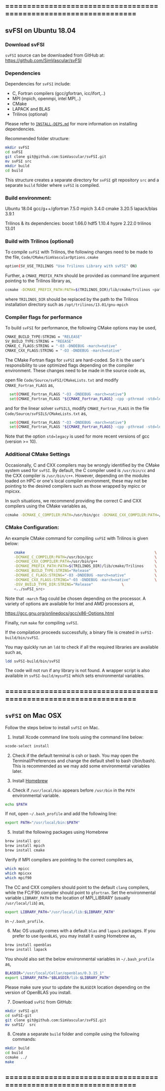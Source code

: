## =================================================================
## svFSI on Ubuntu 18.04

### Download svFSI

`svFSI` source can be downloaded from GitHub at:
https://github.com/SimVascular/svFSI

### Dependencies
Dependencies for `svFSI` include:

- C, Fortran compilers (gcc/gfortran, icc/ifort,..)
- MPI (mpich, openmpi, intel MPI,..)
- CMake
- LAPACK and BLAS
- Trilinos (optional)

Please refer to [`INSTALL-DEPS.md`](./INSTALL-DEPS.md) for more information on installing dependencies.

Recommended folder structure:

```bash
mkdir svFSI
cd svFSI
git clone git@github.com:SimVascular/svFSI.git
mv svFSI src
mkdir build
cd build
```

This structure creates a separate directory for `svFSI` git repository `src` and a separate `build` folder where `svFSI` is compiled.

### Build environment:

Ubuntu 18.04
gcc/g++/gfortran 7.5.0
mpich 3.4.0
cmake 3.20.5
lapack/blas 3.9.1

Trilinos & its dependencies:
    boost 1.66.0
    hdf5 1.10.4
    hypre 2.22.0
    trilinos 13.01

### Build with Trilinos (optional)

To compile `svFSI` with Trilinos, the following changes need to be made to the file, `Code/CMake/SimVascularOptions.cmake`

```bash
option(SV_USE_TRILINOS "Use Trilinos Library with svFSI" ON)
```

Further, a `CMAKE_PREFIX_PATH` should be provided as command line argument pointing to the Trilinos library as,

```bash
ccmake -DCMAKE_PREFIX_PATH:PATH=$(TRILINOS_DIR)/lib/cmake/Trilinos <path_to_svFSI_source>
```

where `TRILINOS_DIR` should be replaced by the path to the Trilinos installation directory such as `/opt/trilinos/13.01/gnu-mpich`

### Compiler flags for performance

To build `svFSI` for performance, the following CMake options may be used,

```bash
CMAKE_BUILD_TYPE:STRING = "RELEASE"
SV_BUILD_TYPE:STRING = "REEASE"
CMAKE_C_FLAGS:STRING = "-O3 -DNDEBUG -march=native"
CMAKE_CXX_FLAGS:STRING = "-O3 -DNDEBUG -march=native"
```

The CMake Fortran flags for `svFSI` are hard-coded. So it is the user's responsibility to use optimized flags depending on the compiler environment. These changes need to be made in the source code as,

open file `Code/Source/svFSI/CMakeLists.txt` and modify `CMAKE_Fortran_FLAGS` as,

```bash
  set(CMAKE_Fortran_FLAGS "-O3 -DNDEBUG -march=native")
  set(CMAKE_Fortran_FLAGS "${CMAKE_Fortran_FLAGS} -cpp -pthread -std=legacy")
```

and for the linear solver `svFSILS`, modify `CMAKE_Fortran_FLAGS` in the file `Code/Source/svFSILS/CMakeLists.txt` as,

```bash
  set(CMAKE_Fortran_FLAGS "-O3 -DNDEBUG -march=native")
  set(CMAKE_Fortran_FLAGS "${CMAKE_Fortran_FLAGS} -cpp -pthread -std=legacy")
```

Note that the option `std=legacy` is used for more recent versions of gcc (version >= 10).

### Additional CMake Settings

Occasionally, C and CXX compilers may be wrongly identified by the CMake system used for `svFSI`. By default, the C compiler used is `/usr/bin/cc` and the CXX compiler is `/usr/bin/c++`. However, depending on the modules loaded on HPC or one's local compiler environment, these may not be pointing to the desired compilers such as those wrapped by mpicc or mpicxx.

In such situations, we recommend providing the correct C and CXX compilers using the CMake variables as,

```bash
ccmake -DCMAKE_C_COMPILER:PATH=/usr/bin/gcc -DCMAKE_CXX_COMPILER:PATH=/usr/bin/g++  <path_to_svFSI_source>
```

### CMake Configuration:

An example CMake command for compiling `svFSI` with Trilinos is given below:

```bash
    cmake                                                           \
    -DCMAKE_C_COMPILER:PATH=/usr/bin/gcc                            \
    -DCMAKE_CXX_COMPILER:PATH=/usr/bin/g++                          \
    -DCMAKE_PREFIX_PATH:PATH=$(TRILINOS_DIR)/lib/cmake/Trilinos     \
    -DCMAKE_BUILD_TYPE:STRING="Release"                             \
    -DCMAKE_C_FLAGS:STRING="-O3 -DNDEBUG -march=native"             \
    -DCMAKE_CXX_FLAGS:STRING="-O3 -DNDEBUG -march=native"           \
    -DSV_BUILD_TYPE_DIR:STRING="Release"             \
    <../svFSI_src>
```

Note that `-march` flag could be chosen depending on the processor. A variety of options are available for Intel and AMD processors at,

https://gcc.gnu.org/onlinedocs/gcc/x86-Options.html

Finally, run `make` for compiling `svFSI`.

If the compilation proceeds successfully, a binary file is created in `svFSI-build/bin/svFSI`.

You may quickly run an `ldd` to check if all the required libraries are available such as,

```bash
ldd svFSI-build/bin/svFSI
```
The code will not run if any library is not found. A wrapper script is also available in `svFSI-build/mysvFSI` which sets environmental variables.

## =================================================================
## `svFSI` on Mac OSX

Follow the steps below to install `svFSI` on Mac.

1. Install Xcode command line tools using the command line below:

```bash
xcode-select install
```

2. Check if the default terminal is csh or bash. You may open the Terminal/Preferences and change the default shell to bash (/bin/bash). This is recommended as we may add some environmental variables later.

3. Install [Homebrew](https://docs.brew.sh/Installation)

4. Check if `/usr/local/bin` appears before `/usr/bin` in the `PATH` environmental variable.

```bash
echo $PATH
```

If not, open `~/.bash_profile` and add the following line:

```bash
export PATH="/usr/local/bin:$PATH"
```

5. Install the following packages using Homebrew

```bash
brew install gcc
brew install mpich
brew install cmake
```

Verify if MPI compilers are pointing to the correct compilers as,

```bash
which mpicc
which mpicxx
which mpif90
```

The CC and CXX compilers should point to the default `clang` compilers, while the FC/F90 compiler should point to `gfortran`. Set the environmental variable `LIBRARY_PATH` to the location of MPI_LIBRARY (usually `/usr/local/lib`) as,

```bash
export LIBRARY_PATH="/usr/local/lib:$LIBRARY_PATH"
```

in `~/.bash_profile`.

6. Mac OS usually comes with a default `blas` and `lapack` packages. If you prefer to use `OpenBLAS`, you may install it using Homebrew as,

```bash
brew install openblas
brew install lapack
```

You should also set the below environmental variables in `~/.bash_profile` as,

```bash
BLASDIR="/usr/local/Cellar/openblas/0.3.15_1"
export LIBRARY_PATH="$BLASDIR/lib:$LIBRARY_PATH"
```

Please make sure your to update the `BLASDIR` location depending on the version of OpenBLAS you install.

7. Download `svFSI` from GitHub:

```bash
mkdir svFSI-git
cd svFSI-git
git clone git@github.com:SimVascular/svFSI.git
mv svFSI/  src
```

8. Create a separate `build` folder and compile using the following commands:

```bash
mkdir build
cd build
ccmake ../
make
```
## =================================================================
